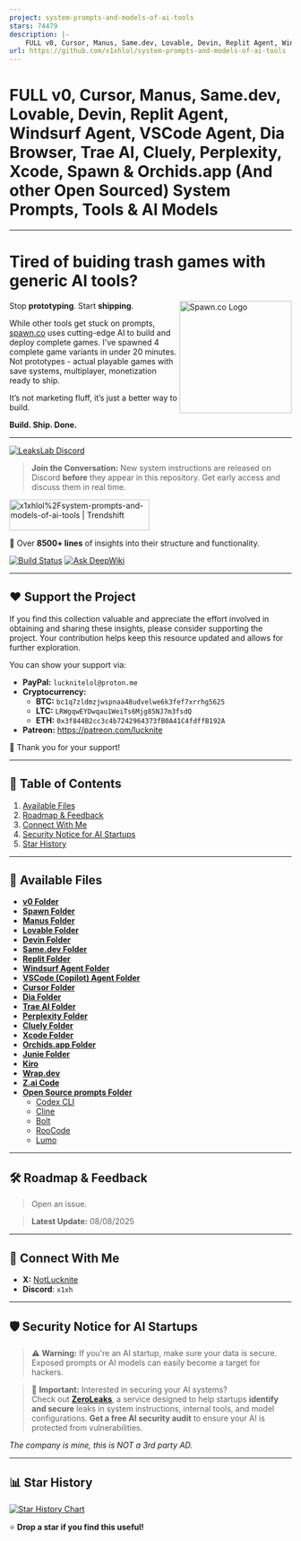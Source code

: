 ```yaml
---
project: system-prompts-and-models-of-ai-tools
stars: 74479
description: |-
    FULL v0, Cursor, Manus, Same.dev, Lovable, Devin, Replit Agent, Windsurf Agent, VSCode Agent, Dia Browser, Xcode, Trae AI, Cluely & Orchids.app (And other Open Sourced) System Prompts, Tools & AI Models.
url: https://github.com/x1xhlol/system-prompts-and-models-of-ai-tools
---
```


# **FULL v0, Cursor, Manus, Same.dev, Lovable, Devin, Replit Agent, Windsurf Agent, VSCode Agent, Dia Browser, Trae AI, Cluely, Perplexity, Xcode, Spawn & Orchids.app (And other Open Sourced) System Prompts, Tools & AI Models**  

---

# Tired of buiding trash games with generic AI tools?
<a href="https://spawn.co" target="_blank" rel="noopener noreferrer">
  <img width="200" height="200" alt="Spawn.co Logo" src="https://github.com/user-attachments/assets/669cef9b-eec1-4add-9a02-fb7e12602126" align="right" />
</a>

Stop **prototyping**. Start **shipping**.

While other tools get stuck on prompts, [spawn.co](https://www.spawn.co/) uses cutting-edge AI to build and deploy complete games. I've spawned 4 complete game variants in under 20 minutes. Not prototypes - actual playable games with save systems, multiplayer, monetization ready to ship.

It’s not marketing fluff, it’s just a better way to build.

**Build. Ship. Done.**

---
<a href="https://discord.gg/NwzrWErdMU" target="_blank">
  <img src="https://img.shields.io/discord/1402660735833604126?label=LeaksLab%20Discord&logo=discord&style=for-the-badge" alt="LeaksLab Discord" />
</a>

> **Join the Conversation:** New system instructions are released on Discord **before** they appear in this repository. Get early access and discuss them in real time.


<a href="https://trendshift.io/repositories/14084" target="_blank"><img src="https://trendshift.io/api/badge/repositories/14084" alt="x1xhlol%2Fsystem-prompts-and-models-of-ai-tools | Trendshift" style="width: 250px; height: 55px;" width="250" height="55"/></a>

📜 Over **8500+ lines** of insights into their structure and functionality.  

[![Build Status](https://app.cloudback.it/badge/x1xhlol/system-prompts-and-models-of-ai-tools)](https://cloudback.it)
[![Ask DeepWiki](https://deepwiki.com/badge.svg)](https://deepwiki.com/x1xhlol/system-prompts-and-models-of-ai-tools)

<!-- GitAds-Verify: 1XH3NPLCWBUSIAJ4V7BN4OSH4LXN21WW -->

---

## ❤️ Support the Project

If you find this collection valuable and appreciate the effort involved in obtaining and sharing these insights, please consider supporting the project. Your contribution helps keep this resource updated and allows for further exploration.

You can show your support via:

- **PayPal:** `lucknitelol@proton.me`
- **Cryptocurrency:**  
  - **BTC:** `bc1q7zldmzjwspnaa48udvelwe6k3fef7xrrhg5625`  
  - **LTC:** `LRWgqwEYDwqau1WeiTs6Mjg85NJ7m3fsdQ`  
  - **ETH:** `0x3f844B2cc3c4b7242964373fB0A41C4fdffB192A`
- **Patreon:** https://patreon.com/lucknite

🙏 Thank you for your support!


---

## 📑 Table of Contents

1. [Available Files](#-available-files)  
2. [Roadmap & Feedback](#-roadmap--feedback)  
3. [Connect With Me](#-connect-with-me)  
4. [Security Notice for AI Startups](#%EF%B8%8F-security-notice-for-ai-startups)  
5. [Star History](#-star-history) 

---

## 📂 Available Files

- [**v0 Folder**](./v0%20Prompts%20and%20Tools/)
- [**Spawn Folder**](./-Spawn/)
- [**Manus Folder**](./Manus%20Agent%20Tools%20&%20Prompt/)
- [**Lovable Folder**](./Lovable/)
- [**Devin Folder**](./Devin%20AI/)
- [**Same.dev Folder**](./Same.dev/)
- [**Replit Folder**](./Replit/)
- [**Windsurf Agent Folder**](./Windsurf/)
- [**VSCode (Copilot) Agent Folder**](./VSCode%20Agent/)
- [**Cursor Folder**](./Cursor%20Prompts/)
- [**Dia Folder**](./dia/)
- [**Trae AI Folder**](./Trae/)
- [**Perplexity Folder**](./Perplexity/)
- [**Cluely Folder**](./Cluely/)
- [**Xcode Folder**](./Xcode/)
- [**Orchids.app Folder**](./Orchids.app/)
- [**Junie Folder**](./Junie/)
- [**Kiro**](./Kiro/)
- [**Wrap.dev**](./Warp.dev/)
- [**Z.ai Code**](./Z.ai%20Code/)
- [**Open Source prompts Folder**](./Open%20Source%20prompts/)
  - [Codex CLI](./Open%20Source%20prompts/Codex%20CLI/)
  - [Cline](./Open%20Source%20prompts/Cline/)
  - [Bolt](./Open%20Source%20prompts/Bolt/)
  - [RooCode](./Open%20Source%20prompts/RooCode/)
  - [Lumo](./Open%20Source%20prompts/Lumo/)

---

## 🛠 Roadmap & Feedback

> Open an issue.

> **Latest Update:** 08/08/2025

---

## 🔗 Connect With Me

- **X:** [NotLucknite](https://x.com/NotLucknite)
- **Discord**: `x1xh`

---

## 🛡️ Security Notice for AI Startups

> ⚠️ **Warning:** If you're an AI startup, make sure your data is secure. Exposed prompts or AI models can easily become a target for hackers.

> 🔐 **Important:** Interested in securing your AI systems?  
> Check out **[ZeroLeaks](https://zeroleaks.io/)**, a service designed to help startups **identify and secure** leaks in system instructions, internal tools, and model configurations. **Get a free AI security audit** to ensure your AI is protected from vulnerabilities.

*The company is mine, this is NOT a 3rd party AD.*

---

## 📊 Star History

<a href="https://www.star-history.com/#x1xhlol/system-prompts-and-models-of-ai-tools&Date">
  <picture>
    <source media="(prefers-color-scheme: dark)" srcset="https://api.star-history.com/svg?repos=x1xhlol/system-prompts-and-models-of-ai-tools&type=Date&theme=dark" />
    <source media="(prefers-color-scheme: light)" srcset="https://api.star-history.com/svg?repos=x1xhlol/system-prompts-and-models-of-ai-tools&type=Date" />
    <img alt="Star History Chart" src="https://api.star-history.com/svg?repos=x1xhlol/system-prompts-and-models-of-ai-tools&type=Date" />
  </picture>
</a>

⭐ **Drop a star if you find this useful!**

